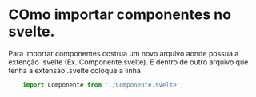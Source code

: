 # COmo importar componentes no svelte.

Para importar componentes costrua um novo arquivo aonde possua a extenção .svelte (Ex. Componente.svelte). E dentro de outro arquivo que tenha a extensão .svelte coloque a linha

```js
    import Componente from './Componente.svelte';
```


